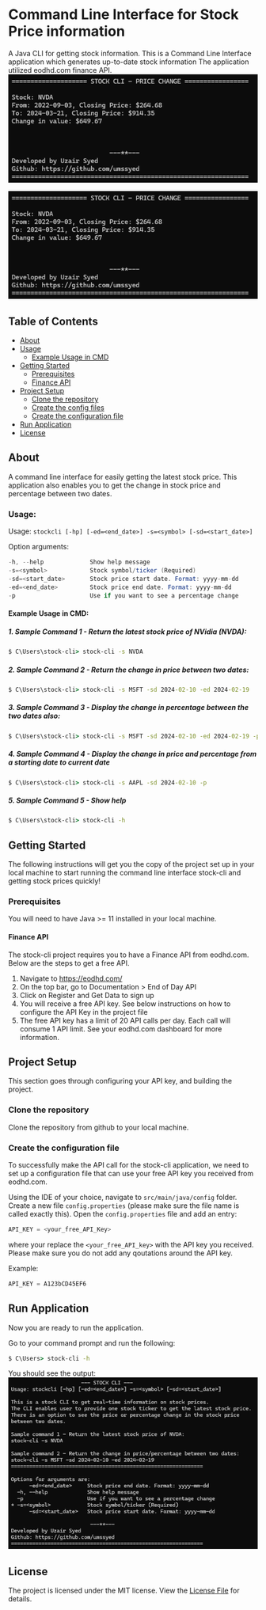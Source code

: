 # Command Line Interface for Stock Price information
A Java CLI for getting stock information.
This is a Command Line Interface application which generates up-to-date stock information 
The application utilized eodhd.com finance API.
![Sample Screenshot of stock-cli](src/main/resources/sample.png)

<div style="text-align:center">
  <img src="src/main/resources/sample.png"/>
</div>


## Table of Contents
+ [About](#about)
+ [Usage](#usage)
    + [Example Usage in CMD](#example_usage)
+ [Getting Started](#getting_started)
    + [Prerequisites](#prerequisites)
    + [Finance API](#finance_api)
+ [Project Setup](#project_setup)
    + [Clone the repository](#clone_repo)
    + [Create the config files](#configs)
    + [Create the configuration file](#configs)
+ [Run Application](#run_app)
+ [License](#license)

## About <a name = "about"></a>
A command line interface for easily getting the latest stock price. This application also enables you to get the change in stock price and percentage between two dates.

### Usage: <a name = "usage"></a>
Usage: ```stockcli [-hp] [-ed=<end_date>] -s=<symbol> [-sd=<start_date>]```

Option arguments:
```java
-h, --help             Show help message
-s=<symbol>            Stock symbol/ticker (Required)
-sd=<start_date>       Stock price start date. Format: yyyy-mm-dd
-ed=<end_date>         Stock price end date. Format: yyyy-mm-dd
-p                     Use if you want to see a percentage change
```

#### Example Usage in CMD: <a name = "example_usage"></a>
##### 1. Sample Command 1 - Return the latest stock price of NVidia (NVDA):
```cmd
$ C\Users\stock-cli> stock-cli -s NVDA
```


##### 2. Sample Command 2 - Return the change in price between two dates:
```cmd
$ C\Users\stock-cli> stock-cli -s MSFT -sd 2024-02-10 -ed 2024-02-19
```


##### 3. Sample Command 3 - Display the change in percentage between the two dates also:
```cmd
$ C\Users\stock-cli> stock-cli -s MSFT -sd 2024-02-10 -ed 2024-02-19 -p
```


##### 4. Sample Command 4 - Display the change in price and percentage from a starting date to current date
```cmd
$ C\Users\stock-cli> stock-cli -s AAPL -sd 2024-02-10 -p
```


##### 5. Sample Command 5 - Show help
```cmd
$ C\Users\stock-cli> stock-cli -h
```

      
## Getting Started <a name = "getting_started"></a>
The following instructions will get you the copy of the project set up in your local machine to start running
the command line interface stock-cli and getting stock prices quickly!

### Prerequisites <a name = "prerequisites"></a>
You will need to have Java >= 11 installed in your local machine.

#### Finance API <a name = "finance_api"></a>
The stock-cli project requires you to have a Finance API from eodhd.com. Below are the steps to get a free API.
1. Navigate to https://eodhd.com/
2. On the top bar, go to Documentation > End of Day API
3. Click on Register and Get Data to sign up
4. You will receive a free API key. See below instructions on how to configure the API Key in the project file
5. The free API key has a limit of 20 API calls per day. Each call will consume 1 API limit. See your eodhd.com dashboard for more information.

## Project Setup <a name = "project_setup"></a>
This section goes through configuring your API key, and building the project.

### Clone the repository <a name = "clone_repo"></a>
Clone the repository from github to your local machine.

### Create the configuration file <a name = "configs"></a>
To successfully make the API call for the stock-cli application, we need to set up a configuration file that can use your free API key you received from eodhd.com.

Using the IDE of your choice, navigate to ```src/main/java/config``` folder. Create a new file ```config.properties``` (please make sure the file name is called exactly this).
Open the ```config.properties``` file and add an entry:
```java
API_KEY = <your_free_API_Key>
```
where your replace the ```<your_free_API_key>``` with the API key you received. Please make sure you do not add any qoutations around the API key.

Example:
```java
API_KEY = A123bCD45EF6
```

## Run Application <a name = "run_app"></a>
Now you are ready to run the application.

Go to your command prompt and run the following:
```cmd
$ C\Users> stock-cli -h
```
You should see the output:
![Help Message from the above command line](src/main/resources/help.png)

## License <a name = "license"></a>
The project is licensed under the MIT license. View the [License File](LICENSE) for details.

